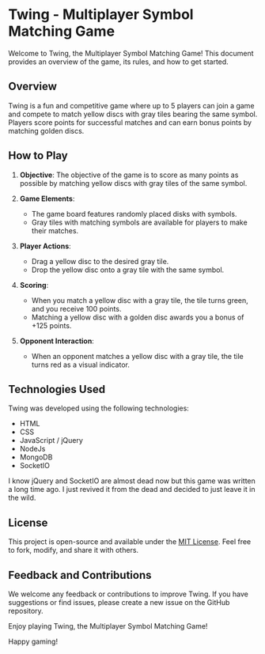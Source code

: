 # Twing - Multiplayer Symbol Matching Game

Welcome to Twing, the Multiplayer Symbol Matching Game! This document provides an overview of the game, its rules, and how to get started.

## Overview

Twing is a fun and competitive game where up to 5 players can join a game and compete to match yellow discs with gray tiles bearing the same symbol. Players score points for successful matches and can earn bonus points by matching golden discs.

## How to Play

1. **Objective**: The objective of the game is to score as many points as possible by matching yellow discs with gray tiles of the same symbol.

2. **Game Elements**:

   - The game board features randomly placed disks with symbols.
   - Gray tiles with matching symbols are available for players to make their matches.

3. **Player Actions**:

   - Drag a yellow disc to the desired gray tile.
   - Drop the yellow disc onto a gray tile with the same symbol.

4. **Scoring**:

   - When you match a yellow disc with a gray tile, the tile turns green, and you receive 100 points.
   - Matching a yellow disc with a golden disc awards you a bonus of +125 points.

5. **Opponent Interaction**:
   - When an opponent matches a yellow disc with a gray tile, the tile turns red as a visual indicator.

## Technologies Used

Twing was developed using the following technologies:

- HTML
- CSS
- JavaScript / jQuery
- NodeJs
- MongoDB
- SocketIO

I know jQuery and SocketIO are almost dead now but this game was written a long time ago. I just revived it from the dead and decided to just leave it in the wild.

## License

This project is open-source and available under the [MIT License](LICENSE). Feel free to fork, modify, and share it with others.

## Feedback and Contributions

We welcome any feedback or contributions to improve Twing. If you have suggestions or find issues, please create a new issue on the GitHub repository.

Enjoy playing Twing, the Multiplayer Symbol Matching Game!

Happy gaming!
